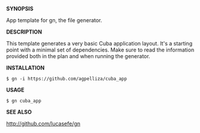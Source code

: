 **SYNOPSIS**

App template for gn, the file generator.

**DESCRIPTION**

This template generates a very basic Cuba application layout. It's
a starting point with a minimal set of dependencies. Make sure to
read the information provided both in the plan and when running
the generator.

**INSTALLATION**

    $ gn -i https://github.com/agpelliza/cuba_app

**USAGE**

    $ gn cuba_app

**SEE ALSO**

http://github.com/lucasefe/gn

